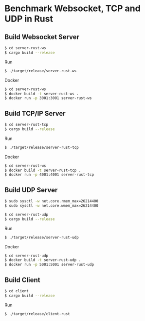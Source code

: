 Benchmark Websocket, TCP and UDP in Rust
=========================

Build Websocket Server
-------------

```bash
$ cd server-rust-ws
$ cargo build --release
```

Run
```bash
$ ./target/release/server-rust-ws
```

Docker
```bash
$ cd server-rust-ws
$ docker build -t server-rust-ws .
$ docker run -p 3001:3001 server-rust-ws
```

Build TCP/IP Server
-------------

```bash
$ cd server-rust-tcp
$ cargo build --release
```

Run
```bash
$ ./target/release/server-rust-tcp
```

Docker
```bash
$ cd server-rust-ws
$ docker build -t server-rust-tcp .
$ docker run -p 4001:4001 server-rust-tcp
```

Build UDP Server
-------------


```bash
$ sudo sysctl -w net.core.rmem_max=26214400
$ sudo sysctl -w net.core.wmem_max=26214400
```

```bash
$ cd server-rust-udp
$ cargo build --release
```

Run
```bash
$ ./target/release/server-rust-udp
```

Docker
```bash
$ cd server-rust-udp
$ docker build -t server-rust-udp .
$ docker run -p 5001:5001 server-rust-udp
```


Build Client
-------------

```bash
$ cd client
$ cargo build --release
```

Run
```bash
$ ./target/release/client-rust
```